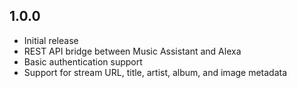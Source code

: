 ## 1.0.0

- Initial release
- REST API bridge between Music Assistant and Alexa
- Basic authentication support
- Support for stream URL, title, artist, album, and image metadata